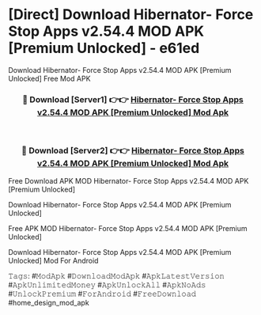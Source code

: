 # [Direct] Download Hibernator- Force Stop Apps v2.54.4 MOD APK [Premium Unlocked] - e61ed
Download Hibernator- Force Stop Apps v2.54.4 MOD APK [Premium Unlocked] Free Mod APK

<div align="center">
<h3>🔴 Download [Server1] 👉👉 <a href="https://apk-comot.site?title=Hibernator-_Force_Stop_Apps_v2.54.4_MOD_APK_[Premium_Unlocked]">Hibernator- Force Stop Apps v2.54.4 MOD APK [Premium Unlocked] Mod Apk</a></h3><br>

<h3>🔴 Download [Server2] 👉👉 <a href="https://apk-comot.site?title=Hibernator-_Force_Stop_Apps_v2.54.4_MOD_APK_[Premium_Unlocked]">Hibernator- Force Stop Apps v2.54.4 MOD APK [Premium Unlocked] Mod Apk</a></h3>
</div>


Free Download APK MOD Hibernator- Force Stop Apps v2.54.4 MOD APK [Premium Unlocked]

Download Hibernator- Force Stop Apps v2.54.4 MOD APK [Premium Unlocked] 

Free APK MOD Hibernator- Force Stop Apps v2.54.4 MOD APK [Premium Unlocked] 

Download Hibernator- Force Stop Apps v2.54.4 MOD APK [Premium Unlocked] Mod For Android

𝚃𝚊𝚐𝚜: #𝙼𝚘𝚍𝙰𝚙𝚔 #𝙳𝚘𝚠𝚗𝚕𝚘𝚊𝚍𝙼𝚘𝚍𝙰𝚙𝚔 #𝙰𝚙𝚔𝙻𝚊𝚝𝚎𝚜𝚝𝚅𝚎𝚛𝚜𝚒𝚘𝚗 #𝙰𝚙𝚔𝚄𝚗𝚕𝚒𝚖𝚒𝚝𝚎𝚍𝙼𝚘𝚗𝚎𝚢 #𝙰𝚙𝚔𝚄𝚗𝚕𝚘𝚌𝚔𝙰𝚕𝚕 #𝙰𝚙𝚔𝙽𝚘𝙰𝚍𝚜 #𝚄𝚗𝚕𝚘𝚌𝚔𝙿𝚛𝚎𝚖𝚒𝚞𝚖 #𝙵𝚘𝚛𝙰𝚗𝚍𝚛𝚘𝚒𝚍 #𝙵𝚛𝚎𝚎𝙳𝚘𝚠𝚗𝚕𝚘𝚊𝚍 #home_design_mod_apk
